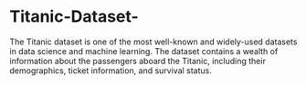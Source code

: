 # Titanic-Dataset-
The Titanic dataset is one of the most well-known and widely-used datasets in data science and machine learning. The dataset contains a wealth of information about the passengers aboard the Titanic, including their demographics, ticket information, and survival status. 
